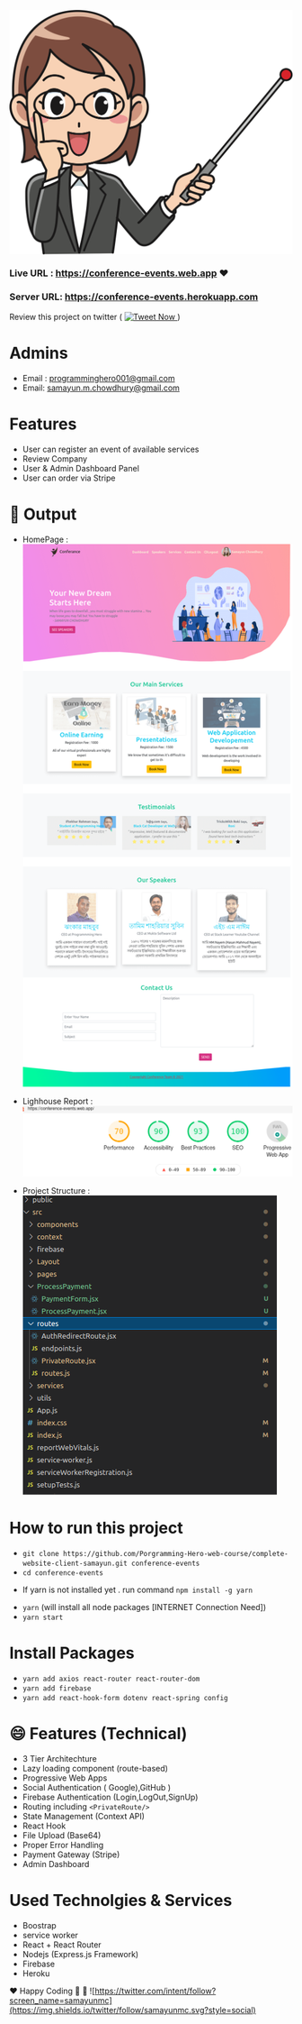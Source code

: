 <p align="center">
      <img src="public/logo192.png" alt="conference-events"  align="center" /> </br>
</p>

### Live URL : https://conference-events.web.app :heart:

### Server URL: https://conference-events.herokuapp.com

Review this project on twitter (
<a href="https://twitter.com/intent/tweet?text=What an application ! Wow !Check It =>  :&url=https://sobji-dokan.web.app">
<img src="https://img.shields.io/twitter/url?label=Tweet+Now&logoColor=%230f0&url=https://sobji-dokan.web.app" alt="Tweet Now">
</a>
)

# Admins

- Email : programminghero001@gmail.com
- Email: samayun.m.chowdhury@gmail.com

# Features

- User can register an event of available services
- Review Company
- User & Admin Dashboard Panel
- User can order via Stripe

# :clap: Output

- HomePage :
  ![Homepage ](docs/homepage.png)

- Lighhouse Report :
  ![Lighhouse Report](docs/lighthouse.png)

- Project Structure :
  ![project_structure.png](docs/project_structure.png)

# How to run this project

- `git clone https://github.com/Porgramming-Hero-web-course/complete-website-client-samayun.git conference-events`
- `cd conference-events`

* If yarn is not installed yet . run command `npm install -g yarn`

- `yarn` (will install all node packages [INTERNET Connection Need])
- `yarn start`

# Install Packages

- `yarn add axios react-router react-router-dom`
- `yarn add firebase`
- `yarn add react-hook-form dotenv react-spring config`

# :smile: Features (Technical)

- 3 Tier Architechture
- Lazy loading component (route-based)
- Progressive Web Apps
- Social Authentication ( Google),GitHub )
- Firebase Authentication (Login,LogOut,SignUp)
- Routing including `<PrivateRoute/>`
- State Management (Context API)
- React Hook
- File Upload (Base64)
- Proper Error Handling
- Payment Gateway (Stripe)
- Admin Dashboard

# Used Technolgies & Services

- Boostrap
- service worker
- React + React Router
- Nodejs (Express.js Framework)
- Firebase
- Heroku

:heart: Happy Coding :clap: 🚀
![https://twitter.com/intent/follow?screen_name=samayunmc](https://img.shields.io/twitter/follow/samayunmc.svg?style=social)

